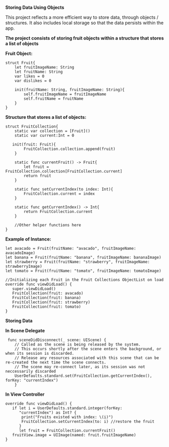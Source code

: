 **Storing Data Using Objects**

This project reflects a more efficient way to store data, through objects / structures. It also includes local storage 
so that the data persists within the app. 

**The project consists of storing fruit objects within a structure that stores a list of objects**

**Fruit Object:**

```
struct Fruit{
    let fruitImageName: String
    let fruitName: String
    var likes = 0
    var dislikes = 0
    
    init(fruitName: String, fruitImageName: String){
        self.fruitImageName = fruitImageName
        self.fruitName = fruitName
    }
}
```

**Structure that stores a list of objects:**

```
struct FruitCollection{
    static var collection = [Fruit]()
    static var current:Int = 0
    
   init(fruit: Fruit){
        FruitCollection.collection.append(fruit)
    }
    
    static func currentFruit() -> Fruit{
        let fruit = FruitCollection.collection[FruitCollection.current]
        return fruit
    }
    
    static func setCurrentIndex(to index: Int){
        FruitCollection.current = index
    }
    
    static func getCurrentIndex() -> Int{
        return FruitCollection.current
    }
    
    //Other helper functions here
}
```

**Example of Instance:**

```
let avacado = Fruit(fruitName: "avacado", fruitImageName: avacadoImage)
let banana = Fruit(fruitName: "banana", fruitImageName: bananaImage)
let strawberry = Fruit(fruitName: "strawberry", fruitImageName: strawberryImage)
let tomato = Fruit(fruitName: "tomato", fruitImageName: tomatoImage)

//Initializing each Fruit in the Fruit Collections ObjectList on load
override func viewDidLoad() {
   super.viewDidLoad()
   FruitCollection(fruit: avacado)
   FruitCollection(fruit: banana)
   FruitCollection(fruit: strawberry)
   FruitCollection(fruit: tomato)
}
```
**Storing Data** 

**In Scene Delegate**
```
 func sceneDidDisconnect(_ scene: UIScene) {
    // Called as the scene is being released by the system.
    // This occurs shortly after the scene enters the background, or when its session is discarded.
    // Release any resources associated with this scene that can be re-created the next time the scene connects.
    // The scene may re-connect later, as its session was not neccessarily discarded 
    UserDefaults.standard.set(FruitCollection.getCurrentIndex(), forKey: "currentIndex")
    }
```

**In View Controller**

```
override func viewDidLoad() {
   if let i = UserDefaults.standard.integer(forKey:
      "currentIndex") as Int? {
       print("Fruits existed with index: \(i)")
       FruitCollection.setCurrentIndex(to: i) //restore the fruit
      }
      let fruit = FruitCollection.currentFruit()
   fruitView.image = UIImage(named: fruit.fruitImageName)
}
```
